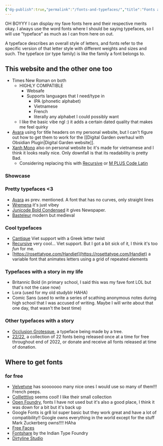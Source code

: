 ```yaml
---
{"dg-publish":true,"permalink":"/fonts-and-typefaces/","title":"Fonts and typefaces","tags":["technology","arts"],"created":"2024-04-26","updated":"2024-04-26"}
---
```



OH BOYYY I can display my fave fonts here and their respective merits okay. I always use the word fonts where I should be saying typefaces, so I will use "typeface" as much as I can from here on out.

A typeface describes an overall style of letters, and fonts refer to the specific version of that letter style with different weights and sizes and such. The typeface (or type family) is like the family a font belongs to.

## This website and the other one too

- Times New Roman on both
    - HIGHLY COMPATIBLE
	    - Websafe
	    - Supports languages that I need/type in
	         - IPA (phonetic alphabet)
	         - Vietnamese
	         - French
	         - literally any alphabet I could possibly want
     -  I like the basic vibe ngl :) it adds a certain dated quality that makes me feel quirky
- [Avara](https://velvetyne.fr/fonts/avara/) using for title headers on my personal website, but I can't figure out how to get them to work for the [[Digital Garden overhaul with Obsidian Plugin\|Digital Garden website]].
- [Xanh Mono](https://fonts.google.com/specimen/Xanh+Mono) also on personal website bc it's made for vietnamese and I think it looks really nice. Only downfall is that its readability is pretty Bad.
  - Considering replacing this with [Recursive](https://www.recursive.design/) or [M PLUS Code Latin](https://fonts.google.com/specimen/M+PLUS+Code+Latin)

### Showcase

### Pretty typefaces <3

- [Avara](https://velvetyne.fr/fonts/avara/) as prev. mentioned. A font that has no curves, only straight lines
- [Wremena](https://typefaces.temporarystate.net/preview/Wremena) it's just vibey
- [Junicode Bold Condensed](https://open-foundry.com/fonts/junicode_bold_condensed) it gives Newspaper.
- [Basteleur](https://www.velvetyne.fr/fonts/basteleur/) modern but medieval

### Cool typefaces

- [Cantique](https://velvetyne.fr/fonts/cantique/) Viet support with a Greek letter twist
- [Recursive](https://www.recursive.design/) very cool... Viet support. But I got a bit sick of it, I think it's too *fun* for me.
- [https://rosettatype.com/Handjet](https://rosettatype.com/Handjet) a variable font that animates letters using a grid of repeated elements

### Typefaces with a story in my life

- Britannic Bold (in primary school, I said this was my fave font LOL but that's not the case now)
- Lora (used for my old studyblr HAHA)
- Comic Sans (used to write a series of scathing anonymous notes during high school that I was accused of writing. Maybe I will write about that one day, that wasn't the best time)

### Other typefaces with a story

- [Occlusion Grotesque](https://bjoernkarmann.dk/project/occlution_grotesque), a typeface being made by a tree.
- [22/22](https://2222.seabellfoundry.com/), a collection of 22 fonts being released once at a time for free throughout end of 2022, or donate and receive all fonts released at time of donation.

## Where to get fonts

### for free

- [Velvetyne](https://velvetyne.fr) has sooooooo many nice ones I would use so many of them!!! French peeps.
- [Collletttivo](http://collletttivo.it/) seems cool! I like their small collection
- [Open Foundry](https://open-foundry.com/), fonts I have not used but it's also a good place, I think it was down for a bit but it's back up
- Google Fonts is gr8 lol super basic but they work great and have a lot of compatibility!! Google owns everything in the world except for the stuff Mark Zuckerberg owns!!!! HAha
- [Free Faces](https://www.freefaces.gallery/) 
- [Fontshare](https://www.fontshare.com/) by the Indian Type Foundry
- [Dirtyline Studio](https://dirtylinestudio.com/) 

